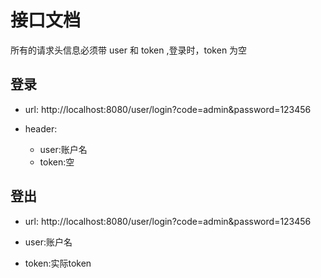# 接口文档

所有的请求头信息必须带 user 和 token ,登录时，token 为空

## 登录

- url: http://localhost:8080/user/login?code=admin&password=123456

- header:
  
  - user:账户名
  - token:空
  
 ## 登出
 
 - url: http://localhost:8080/user/login?code=admin&password=123456
 
 - user:账户名
 - token:实际token
  
  
 
  